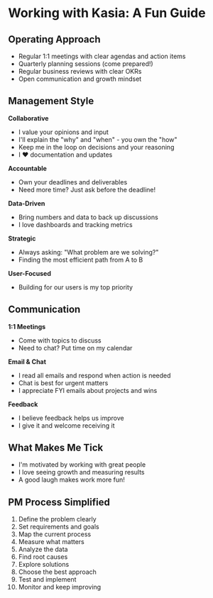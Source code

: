 # Working with Kasia: A Fun Guide

## Operating Approach
- Regular 1:1 meetings with clear agendas and action items
- Quarterly planning sessions (come prepared!)
- Regular business reviews with clear OKRs
- Open communication and growth mindset

## Management Style

**Collaborative**
- I value your opinions and input
- I'll explain the "why" and "when" - you own the "how"
- Keep me in the loop on decisions and your reasoning
- I ❤️ documentation and updates

**Accountable**
- Own your deadlines and deliverables
- Need more time? Just ask before the deadline!

**Data-Driven**
- Bring numbers and data to back up discussions
- I love dashboards and tracking metrics

**Strategic**
- Always asking: "What problem are we solving?"
- Finding the most efficient path from A to B

**User-Focused**
- Building for our users is my top priority

## Communication

**1:1 Meetings**
- Come with topics to discuss
- Need to chat? Put time on my calendar

**Email & Chat**
- I read all emails and respond when action is needed
- Chat is best for urgent matters
- I appreciate FYI emails about projects and wins

**Feedback**
- I believe feedback helps us improve
- I give it and welcome receiving it

## What Makes Me Tick
- I'm motivated by working with great people
- I love seeing growth and measuring results
- A good laugh makes work more fun!

## PM Process Simplified
1. Define the problem clearly
2. Set requirements and goals
3. Map the current process
4. Measure what matters
5. Analyze the data
6. Find root causes
7. Explore solutions
8. Choose the best approach
9. Test and implement
10. Monitor and keep improving

